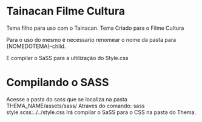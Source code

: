 # Tainacan Filme Cultura

Tema filho para uso com o Tainacan.
Tema Criado para o Filme Cultura

Para o uso do mesmo é necessario renomear o nome da pasta para {NOMEDOTEMA}-child.

E compilar o SaSS para a ultilização do Style.css

# Compilando o SASS
Acesse a pasta do sass que se localiza na pasta THEMA_NAME/assets/sass/
Atraves do comando: sass style.scss:../../style.css
Irá compilar o SaSS para o CSS na pasta do Thema.
